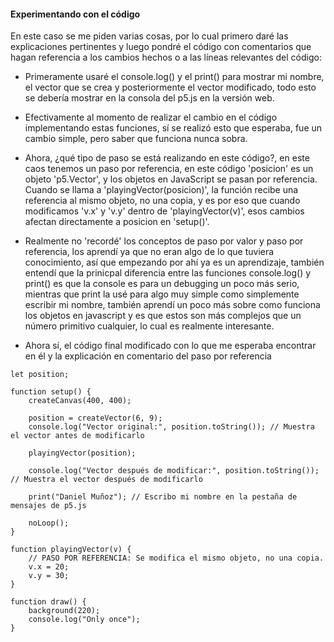 #### Experimentando con el código

En este caso se me piden varias cosas, por lo cual primero daré las explicaciones pertinentes y luego pondré el código con comentarios que hagan referencia a los cambios hechos o a las líneas relevantes del código:

- Primeramente usaré el console.log() y el print() para mostrar mi nombre, el vector que se crea y posteriormente el vector modificado, todo esto se debería mostrar en la consola del p5.js en la versión web.

- Efectivamente al momento de realizar el cambio en el código implementando estas funciones, sí se realizó esto que esperaba, fue un cambio simple, pero saber que funciona nunca sobra.

- Ahora, ¿qué tipo de paso se está realizando en este código?, en este caos tenemos un paso por referencia, en este código 'posicion' es un objeto 'p5.Vector', y los objetos
en JavaScript se pasan por referencia. Cuando se llama a 'playingVector(posicion)', la función recibe una referencia al mismo objeto, no una copia, y es por eso que
cuando modificamos 'v.x' y 'v.y' dentro de 'playingVector(v)', esos cambios afectan directamente a posicion en 'setup()'.

- Realmente no 'recordé' los conceptos de paso por valor y paso por referencia, los aprendí ya que no eran algo de lo que tuviera conocimiento, así que empezando por ahí ya es un aprendizaje, también entendí que la prinicpal
diferencia entre las funciones console.log() y print() es que la console es para un debugging un poco más serio, mientras que print la usé para algo muy simple como simplemente escribir mi nombre, también aprendí un poco
más sobre como funciona los objetos en javascript y es que estos son más complejos que un número primitivo cualquier, lo cual es realmente interesante.

- Ahora sí, el código final modificado con lo que me esperaba encontrar en él y la explicación en comentario del paso por referencia 

``` Js
let position;

function setup() {
    createCanvas(400, 400);
    
    position = createVector(6, 9);
    console.log("Vector original:", position.toString()); // Muestra el vector antes de modificarlo
    
    playingVector(position);
    
    console.log("Vector después de modificar:", position.toString()); // Muestra el vector después de modificarlo
    
    print("Daniel Muñoz"); // Escribo mi nombre en la pestaña de mensajes de p5.js
    
    noLoop();
}

function playingVector(v) {
    // PASO POR REFERENCIA: Se modifica el mismo objeto, no una copia.
    v.x = 20;
    v.y = 30;
}

function draw() {
    background(220);
    console.log("Only once");
}
```
